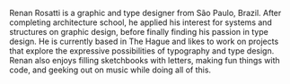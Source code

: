 Renan Rosatti is a graphic and type designer from São Paulo, Brazil. After completing architecture school, he applied his interest for systems and structures on graphic design, before finally finding his passion in type design. He is currently based in The Hague and likes to work on projects that explore the expressive possibilities of typography and type design. Renan also enjoys filling sketchbooks with letters, making fun things with code, and geeking out on music while doing all of this.